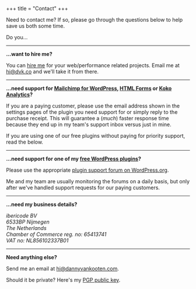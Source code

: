 +++
title = "Contact"
+++

Need to contact me? If so, please go through the questions below to help save us both some time.

Do you...

----

__...want to hire me?__

You can [hire me](/hire-me/) for your web/performance related projects. Email me at [hi@dvk.co](mailto:hi@dvk.co) and we'll take it from there.

----

__...need support for [Mailchimp for WordPress](https://www.mc4wp.com/), [HTML Forms](https://www.htmlformsplugin.com/) or [Koko Analytics](https://www.kokoanalytics.com/)?__

If you are a paying customer, please use the email address shown in the settings pages of the plugin you need support for or simply reply to the purchase receipt.
This will guarantee a (_much_) faster response time because they end up in my team's support inbox versus just in mine.

If you are using one of our free plugins without paying for priority support, read the below.

----

__...need support for one of my [free WordPress plugins](/wordpress-plugins/)?__

Please use the appropriate [plugin support forum on WordPress.org](https://wordpress.org/support/).

Me and my team are usually monitoring the forums on a daily basis, but only after we've handled support requests for our paying customers.

----

__...need my business details?__

<address>
ibericode BV <br>
6533BP Nijmegen<br>
The Netherlands <br>
Chamber of Commerce reg. no: 65413741<br>
VAT no: NL856102337B01<br>
</address>

<hr />

__Need anything else?__

Send me an email at [&#104;&#105;&#64;&#100;&#97;&#110;&#110;&#121;&#118;&#97;&#110;&#107;&#111;&#111;&#116;&#101;&#110;&#46;&#99;&#111;&#109;](mailto:&#104;&#105;&#64;&#100;&#97;&#110;&#110;&#121;&#118;&#97;&#110;&#107;&#111;&#111;&#116;&#101;&#110;&#46;&#99;&#111;&#109;).

Should it be private? Here's my [PGP public key](/public-key.txt).
